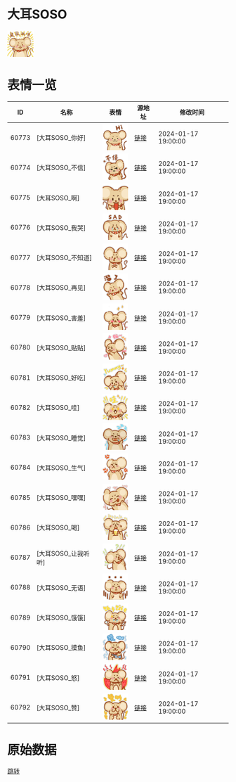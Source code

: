 # 大耳SOSO

<img src="./cover.png" height="60" alt="cover" />

# 表情一览

|ID|名称|表情|源地址|修改时间|
|----|----|----|----|----|
|60773|[大耳SOSO_你好]|<img src="./pic/060773_%5B大耳SOSO_你好%5D.png" height="60" alt="你好"/>|[链接](https://i0.hdslb.com/bfs/garb/bc7dbd3ddf68bd98919d7a892e954ba27caaddb2.png)|2024-01-17 19:00:00|
|60774|[大耳SOSO_不信]|<img src="./pic/060774_%5B大耳SOSO_不信%5D.png" height="60" alt="不信"/>|[链接](https://i0.hdslb.com/bfs/garb/05405c515a8fde368b8292043eb48c412e2de569.png)|2024-01-17 19:00:00|
|60775|[大耳SOSO_啊]|<img src="./pic/060775_%5B大耳SOSO_啊%5D.png" height="60" alt="啊"/>|[链接](https://i0.hdslb.com/bfs/garb/0fa2d6a47b5e63d879164b60026cb17b8006707a.png)|2024-01-17 19:00:00|
|60776|[大耳SOSO_我哭]|<img src="./pic/060776_%5B大耳SOSO_我哭%5D.png" height="60" alt="我哭"/>|[链接](https://i0.hdslb.com/bfs/garb/fc5c1a7020200c21dbd20b8af80f7ee60dc1dddc.png)|2024-01-17 19:00:00|
|60777|[大耳SOSO_不知道]|<img src="./pic/060777_%5B大耳SOSO_不知道%5D.png" height="60" alt="不知道"/>|[链接](https://i0.hdslb.com/bfs/garb/2432c112bb4ed37c7b3a03ff8fc61bcd08390a78.png)|2024-01-17 19:00:00|
|60778|[大耳SOSO_再见]|<img src="./pic/060778_%5B大耳SOSO_再见%5D.png" height="60" alt="再见"/>|[链接](https://i0.hdslb.com/bfs/garb/5539c427fbad9916f3d16a6b9c459f3fcafad69a.png)|2024-01-17 19:00:00|
|60779|[大耳SOSO_害羞]|<img src="./pic/060779_%5B大耳SOSO_害羞%5D.png" height="60" alt="害羞"/>|[链接](https://i0.hdslb.com/bfs/garb/7326fea6a8f90bd8a52aeba2d04a963b833955bb.png)|2024-01-17 19:00:00|
|60780|[大耳SOSO_贴贴]|<img src="./pic/060780_%5B大耳SOSO_贴贴%5D.png" height="60" alt="贴贴"/>|[链接](https://i0.hdslb.com/bfs/garb/f447baf974e0fd70249611677f26f6dea6547004.png)|2024-01-17 19:00:00|
|60781|[大耳SOSO_好吃]|<img src="./pic/060781_%5B大耳SOSO_好吃%5D.png" height="60" alt="好吃"/>|[链接](https://i0.hdslb.com/bfs/garb/ce4a67cced48755a51a684f8392a86253790bdc6.png)|2024-01-17 19:00:00|
|60782|[大耳SOSO_哇]|<img src="./pic/060782_%5B大耳SOSO_哇%5D.png" height="60" alt="哇"/>|[链接](https://i0.hdslb.com/bfs/garb/481b54b34326775ca8a308217d8c97e3815e4971.png)|2024-01-17 19:00:00|
|60783|[大耳SOSO_睡觉]|<img src="./pic/060783_%5B大耳SOSO_睡觉%5D.png" height="60" alt="睡觉"/>|[链接](https://i0.hdslb.com/bfs/garb/067db67a98c887f105839cae12cdce22372f041a.png)|2024-01-17 19:00:00|
|60784|[大耳SOSO_生气]|<img src="./pic/060784_%5B大耳SOSO_生气%5D.png" height="60" alt="生气"/>|[链接](https://i0.hdslb.com/bfs/garb/a2b12d9e2ca8684a662b9a7ef3599084c4b0f843.png)|2024-01-17 19:00:00|
|60785|[大耳SOSO_嘿嘿]|<img src="./pic/060785_%5B大耳SOSO_嘿嘿%5D.png" height="60" alt="嘿嘿"/>|[链接](https://i0.hdslb.com/bfs/garb/3df788b6837363b6e86edc5c64b4ff38685c0766.png)|2024-01-17 19:00:00|
|60786|[大耳SOSO_喝]|<img src="./pic/060786_%5B大耳SOSO_喝%5D.png" height="60" alt="喝"/>|[链接](https://i0.hdslb.com/bfs/garb/47dfc57e1b15adf99b7725e0c062e2e9dec22768.png)|2024-01-17 19:00:00|
|60787|[大耳SOSO_让我听听]|<img src="./pic/060787_%5B大耳SOSO_让我听听%5D.png" height="60" alt="让我听听"/>|[链接](https://i0.hdslb.com/bfs/garb/cae8d1bf45f874e4bb7e5c3ef1053d0bea8258b6.png)|2024-01-17 19:00:00|
|60788|[大耳SOSO_无语]|<img src="./pic/060788_%5B大耳SOSO_无语%5D.png" height="60" alt="无语"/>|[链接](https://i0.hdslb.com/bfs/garb/3709458b447a118874c4198f0b12c7ef0da71f46.png)|2024-01-17 19:00:00|
|60789|[大耳SOSO_饿饿]|<img src="./pic/060789_%5B大耳SOSO_饿饿%5D.png" height="60" alt="饿饿"/>|[链接](https://i0.hdslb.com/bfs/garb/f337d7ab4fa317c3f54ab2cc942c87ed96f0d8a4.png)|2024-01-17 19:00:00|
|60790|[大耳SOSO_摸鱼]|<img src="./pic/060790_%5B大耳SOSO_摸鱼%5D.png" height="60" alt="摸鱼"/>|[链接](https://i0.hdslb.com/bfs/garb/12c6cacb3519cd1760b85a6626bf355660c163c9.png)|2024-01-17 19:00:00|
|60791|[大耳SOSO_怒]|<img src="./pic/060791_%5B大耳SOSO_怒%5D.png" height="60" alt="怒"/>|[链接](https://i0.hdslb.com/bfs/garb/3ca5e762886d2962eb53628099fc5df76199732c.png)|2024-01-17 19:00:00|
|60792|[大耳SOSO_赞]|<img src="./pic/060792_%5B大耳SOSO_赞%5D.png" height="60" alt="赞"/>|[链接](https://i0.hdslb.com/bfs/garb/cbf441159ef2d95ecd9e10467fb00b195ff37c42.png)|2024-01-17 19:00:00|

# 原始数据

[跳转](./raw.json)

